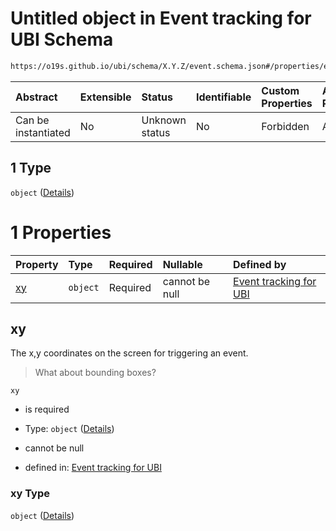 # Untitled object in Event tracking for UBI Schema

```txt
https://o19s.github.io/ubi/schema/X.Y.Z/event.schema.json#/properties/event_attributes/properties/position/oneOf/1
```



| Abstract            | Extensible | Status         | Identifiable | Custom Properties | Additional Properties | Access Restrictions | Defined In                                                                      |
| :------------------ | :--------- | :------------- | :----------- | :---------------- | :-------------------- | :------------------ | :------------------------------------------------------------------------------ |
| Can be instantiated | No         | Unknown status | No           | Forbidden         | Allowed               | none                | [event.schema.json\*](../../out/X.Y.Z/event.schema.json "open original schema") |

## 1 Type

`object` ([Details](event-properties-event_attributes-properties-position-oneof-1.md))

# 1 Properties

| Property  | Type     | Required | Nullable       | Defined by                                                                                                                                                                                                                                  |
| :-------- | :------- | :------- | :------------- | :------------------------------------------------------------------------------------------------------------------------------------------------------------------------------------------------------------------------------------------ |
| [xy](#xy) | `object` | Required | cannot be null | [Event tracking for UBI](event-properties-event_attributes-properties-position-oneof-1-properties-xy.md "https://o19s.github.io/ubi/schema/X.Y.Z/event.schema.json#/properties/event_attributes/properties/position/oneOf/1/properties/xy") |

## xy

The x,y coordinates on the screen for triggering an event.

> What about bounding boxes?

`xy`

* is required

* Type: `object` ([Details](event-properties-event_attributes-properties-position-oneof-1-properties-xy.md))

* cannot be null

* defined in: [Event tracking for UBI](event-properties-event_attributes-properties-position-oneof-1-properties-xy.md "https://o19s.github.io/ubi/schema/X.Y.Z/event.schema.json#/properties/event_attributes/properties/position/oneOf/1/properties/xy")

### xy Type

`object` ([Details](event-properties-event_attributes-properties-position-oneof-1-properties-xy.md))
